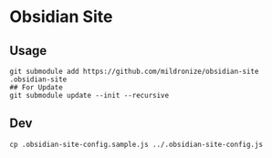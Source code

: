 # Obsidian Site

## Usage

```
git submodule add https://github.com/mildronize/obsidian-site .obsidian-site
## For Update
git submodule update --init --recursive
```


## Dev
```
cp .obsidian-site-config.sample.js ../.obsidian-site-config.js 
```